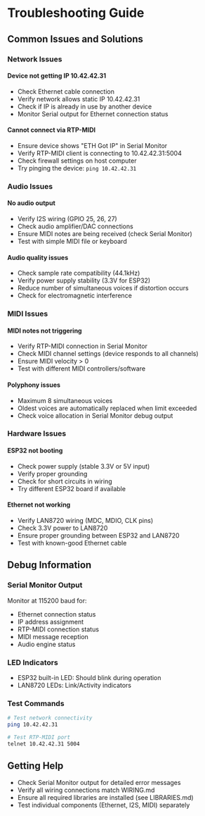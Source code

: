 # Troubleshooting Guide

## Common Issues and Solutions

### Network Issues

#### Device not getting IP 10.42.42.31
- Check Ethernet cable connection
- Verify network allows static IP 10.42.42.31
- Check if IP is already in use by another device
- Monitor Serial output for Ethernet connection status

#### Cannot connect via RTP-MIDI
- Ensure device shows "ETH Got IP" in Serial Monitor
- Verify RTP-MIDI client is connecting to 10.42.42.31:5004
- Check firewall settings on host computer
- Try pinging the device: `ping 10.42.42.31`

### Audio Issues

#### No audio output
- Verify I2S wiring (GPIO 25, 26, 27)
- Check audio amplifier/DAC connections
- Ensure MIDI notes are being received (check Serial Monitor)
- Test with simple MIDI file or keyboard

#### Audio quality issues
- Check sample rate compatibility (44.1kHz)
- Verify power supply stability (3.3V for ESP32)
- Reduce number of simultaneous voices if distortion occurs
- Check for electromagnetic interference

### MIDI Issues

#### MIDI notes not triggering
- Verify RTP-MIDI connection in Serial Monitor
- Check MIDI channel settings (device responds to all channels)
- Ensure MIDI velocity > 0
- Test with different MIDI controllers/software

#### Polyphony issues
- Maximum 8 simultaneous voices
- Oldest voices are automatically replaced when limit exceeded
- Check voice allocation in Serial Monitor debug output

### Hardware Issues

#### ESP32 not booting
- Check power supply (stable 3.3V or 5V input)
- Verify proper grounding
- Check for short circuits in wiring
- Try different ESP32 board if available

#### Ethernet not working
- Verify LAN8720 wiring (MDC, MDIO, CLK pins)
- Check 3.3V power to LAN8720
- Ensure proper grounding between ESP32 and LAN8720
- Test with known-good Ethernet cable

## Debug Information

### Serial Monitor Output
Monitor at 115200 baud for:
- Ethernet connection status
- IP address assignment
- RTP-MIDI connection status
- MIDI message reception
- Audio engine status

### LED Indicators
- ESP32 built-in LED: Should blink during operation
- LAN8720 LEDs: Link/Activity indicators

### Test Commands
```bash
# Test network connectivity
ping 10.42.42.31

# Test RTP-MIDI port
telnet 10.42.42.31 5004
```

## Getting Help
- Check Serial Monitor output for detailed error messages
- Verify all wiring connections match WIRING.md
- Ensure all required libraries are installed (see LIBRARIES.md)
- Test individual components (Ethernet, I2S, MIDI) separately